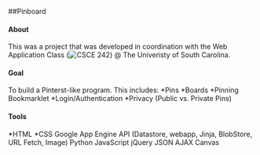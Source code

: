 ##Pinboard

#### About
This was a project that was developed in coordination with the Web Application Class (![CSCE 242](http://www.csce242.com/)) @ The Univeristy of South Carolina.

#### Goal
To build a Pinterst-like program. 
This includes:
*Pins
*Boards
*Pinning Bookmarklet
*Login/Authentication
*Privacy (Public vs. Private Pins)

#### Tools 
*HTML
*CSS
Google App Engine API (Datastore, webapp, Jinja, BlobStore, URL Fetch, Image)
Python
JavaScript
jQuery
JSON
AJAX
Canvas


